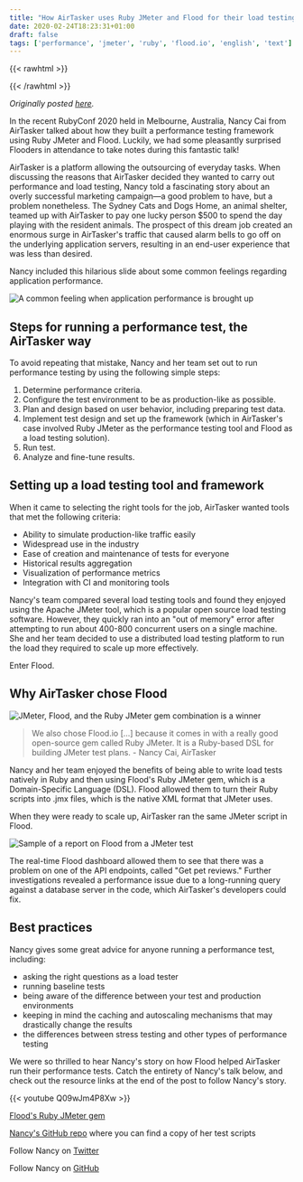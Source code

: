 ```yaml
---
title: "How AirTasker uses Ruby JMeter and Flood for their load testing"
date: 2020-02-24T18:23:31+01:00
draft: false
tags: ['performance', 'jmeter', 'ruby', 'flood.io', 'english', 'text']
---
```

{{< rawhtml >}}
<link rel="canonical" href="https://www.flood.io/blog/how-airtasker-uses-ruby-jmeter-and-flood-for-their-load-testing">
{{< /rawhtml >}}

_Originally posted [here](https://www.flood.io/blog/how-airtasker-uses-ruby-jmeter-and-flood-for-their-load-testing)._

In the recent RubyConf 2020 held in Melbourne, Australia, Nancy Cai from AirTasker talked about how they built a performance testing framework using Ruby JMeter and Flood. Luckily, we had some pleasantly surprised Flooders in attendance to take notes during this fantastic talk!

AirTasker is a platform allowing the outsourcing of everyday tasks. When discussing the reasons that AirTasker decided they wanted to carry out performance and load testing, Nancy told a fascinating story about an overly successful marketing campaign—a good problem to have, but a problem nonetheless. The Sydney Cats and Dogs Home, an animal shelter, teamed up with AirTasker to pay one lucky person $500 to spend the day playing with the resident animals. The prospect of this dream job created an enormous surge in AirTasker's traffic that caused alarm bells to go off on the underlying application servers, resulting in an end-user experience that was less than desired.

Nancy included this hilarious slide about some common feelings regarding application performance.

![A common feeling when application performance is brought up](/assets/20200224-01.png)

## Steps for running a performance test, the AirTasker way
To avoid repeating that mistake, Nancy and her team set out to run performance testing by using the following simple steps:

1. Determine performance criteria.
2. Configure the test environment to be as production-like as possible.
3. Plan and design based on user behavior, including preparing test data.
4. Implement test design and set up the framework (which in AirTasker's case involved Ruby JMeter as the performance testing tool and Flood as a load testing solution).
5. Run test.
6. Analyze and fine-tune results.

## Setting up a load testing tool and framework
When it came to selecting the right tools for the job, AirTasker wanted tools that met the following criteria:

- Ability to simulate production-like traffic easily
- Widespread use in the industry
- Ease of creation and maintenance of tests for everyone
- Historical results aggregation
- Visualization of performance metrics
- Integration with CI and monitoring tools

Nancy's team compared several load testing tools and found they enjoyed using the Apache JMeter tool, which is a popular open source load testing software. However, they quickly ran into an "out of memory" error after attempting to run about 400-800 concurrent users on a single machine. She and her team decided to use a distributed load testing platform to run the load they required to scale up more effectively.

Enter Flood.

## Why AirTasker chose Flood

![JMeter, Flood, and the Ruby JMeter gem combination is a winner](/assets/20200224-02.png)

> We also chose Flood.io [...] because it comes in with a really good open-source gem called Ruby JMeter. It is a Ruby-based DSL for building JMeter test plans. - Nancy Cai, AirTasker

Nancy and her team enjoyed the benefits of being able to write load tests natively in Ruby and then using Flood's Ruby JMeter gem, which is a Domain-Specific Language (DSL). Flood allowed them to turn their Ruby scripts into .jmx files, which is the native XML format that JMeter uses.

When they were ready to scale up, AirTasker ran the same JMeter script in Flood.

![Sample of a report on Flood from a JMeter test](/assets/20200224-03.png)

The real-time Flood dashboard allowed them to see that there was a problem on one of the API endpoints, called "Get pet reviews." Further investigations revealed a performance issue due to a long-running query against a database server in the code, which AirTasker's developers could fix.

## Best practices

Nancy gives some great advice for anyone running a performance test, including:

- asking the right questions as a load tester
- running baseline tests
- being aware of the difference between your test and production environments
- keeping in mind the caching and autoscaling mechanisms that may drastically change the results
- the differences between stress testing and other types of performance testing

We were so thrilled to hear Nancy's story on how Flood helped AirTasker run their performance tests. Catch the entirety of Nancy's talk below, and check out the resource links at the end of the post to follow Nancy's story.‍

{{< youtube Q09wJm4P8Xw >}}

[Flood's Ruby JMeter gem](https://github.com/flood-io/ruby-jmeter)

[Nancy's GitHub repo](https://github.com/nancy-cai/performance-test-ruby-jmeter) where you can find a copy of her test scripts

Follow Nancy on [Twitter](https://twitter.com/nancycai8)

Follow Nancy on [GitHub](https://github.com/nancy-cai)

